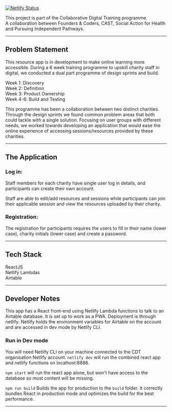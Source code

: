 [![Netlify Status](https://api.netlify.com/api/v1/badges/95fcc7df-ca34-44cf-ba2c-704d7555e9ea/deploy-status)](https://app.netlify.com/sites/cdt-resourcecentre/deploys)

This project is part of the Collaborative Digital Training programme.<br>
A collaboration between Founders & Coders, CAST, Social Action for Health and Pursuing Independent Pathways.

---

## Problem Statement
This resource app is in development to make online learning more accessible. During a 6 week training programme to upskill charity staff in digital, we conducted a dual part programme of design sprints and build. 

Week 1: Discovery <br>
Week 2: Definition <br>
Week 3: Product Ownership <br> 
Week 4-6: Build and Testing <br>

This programme has been a collaboration between two distinct charities. Through the design sprints we found common problem areas that both could tackle with a single solution. Focusing on user groups with different needs, we worked towards developing an application that would ease the online experience of accessing sessions/resources provided by these charities. 

---
## The Application 

### Log in: 
Staff members for each charity have single user log in details, and participants can create their own account.

Staff are able to edit/add resources and sessions while participants can join their applicable session and view the resources uploaded by their charity. 

### Registration: 
The registration for participants requires the users to fill in their name (lower case), charity initials (lower case) and create a password.

---

## Tech Stack
ReactJS <br>
Netlify Lambdas <br>
Airtable <br>

---

## Developer Notes

This app has a React front-end using Netlify Lambda functions to talk to an Airtable database. It is set up to work as a PWA. Deployment is through netlify. Netlify holds the environment variables for Airtable on the account and are accessed in dev mode by Netlify CLI.

### Run in Dev mode

You will need Netlify CLI on your machine connected to the CDT organisation Netlify account. `netlify dev` will run the combined react app and netlify functions on localhost:8888.

`npm start` will run the react app alone, but won't have access to the database so most content will be missing.

`npm run build` Builds the app for production to the `build` folder. It correctly bundles React in production mode and optimizes the build for the best performance.

---


